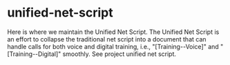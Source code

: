 # unified-net-script
Here is where we maintain the Unified Net Script.
The Unified Net Script is an effort to collapse the traditional net script into a document that can handle calls for both voice and digital training, i.e., "[Training--Voice]" and "[Training--Digital]" smoothly.
See project unified net script.
